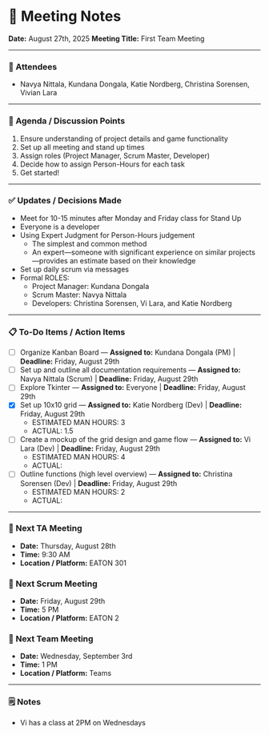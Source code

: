# 📝 Meeting Notes

**Date:** August 27th, 2025
**Meeting Title:** First Team Meeting

---

### 👥 Attendees

- Navya Nittala, Kundana Dongala, Katie Nordberg, Christina Sorensen, Vivian Lara

---

### 📌 Agenda / Discussion Points

1. Ensure understanding of project details and game functionality
2. Set up all meeting and stand up times
3. Assign roles (Project Manager, Scrum Master, Developer)
4. Decide how to assign Person-Hours for each task 
5. Get started!

---

### ✅ Updates / Decisions Made

- Meet for 10-15 minutes after Monday and Friday class for Stand Up
- Everyone is a developer
- Using Expert Judgment for Person-Hours judgement
  - The simplest and common method
  - An expert—someone with significant experience on similar projects—provides an estimate based on their knowledge
- Set up daily scrum via messages 
- Formal ROLES:
  - Project Manager: Kundana Dongala
  - Scrum Master: Navya Nittala
  - Developers: Christina Sorensen, Vi Lara, and Katie Nordberg

---

### 📋 To-Do Items / Action Items

- [ ] Organize Kanban Board — **Assigned to:** Kundana Dongala (PM) | **Deadline:** Friday, August 29th
- [ ] Set up and outline all documentation requirements — **Assigned to:** Navya Nittala (Scrum) | **Deadline:** Friday, August 29th
- [ ] Explore Tkinter — **Assigned to:** Everyone | **Deadline:** Friday, August 29th
- [X] Set up 10x10 grid — **Assigned to:** Katie Nordberg (Dev) | **Deadline:** Friday, August 29th
  - ESTIMATED MAN HOURS: 3
  - ACTUAL: 1.5 
- [ ] Create a mockup of the grid design and game flow — **Assigned to:** Vi Lara (Dev) | **Deadline:** Friday, August 29th
  - ESTIMATED MAN HOURS: 4
  - ACTUAL:
- [ ] Outline functions (high level overview) — **Assigned to:** Christina Sorensen (Dev) | **Deadline:** Friday, August 29th
  - ESTIMATED MAN HOURS: 2
  - ACTUAL:

---

### 📅 Next TA Meeting

- **Date:** Thursday, August 28th
- **Time:** 9:30 AM
- **Location / Platform:** EATON 301

### 📅 Next Scrum Meeting

- **Date:** Friday, August 29th
- **Time:** 5 PM
- **Location / Platform:** EATON 2

### 📅 Next Team Meeting

- **Date:** Wednesday, September 3rd
- **Time:** 1 PM
- **Location / Platform:** Teams

---

### 🗒️ Notes

- Vi has a class at 2PM on Wednesdays
